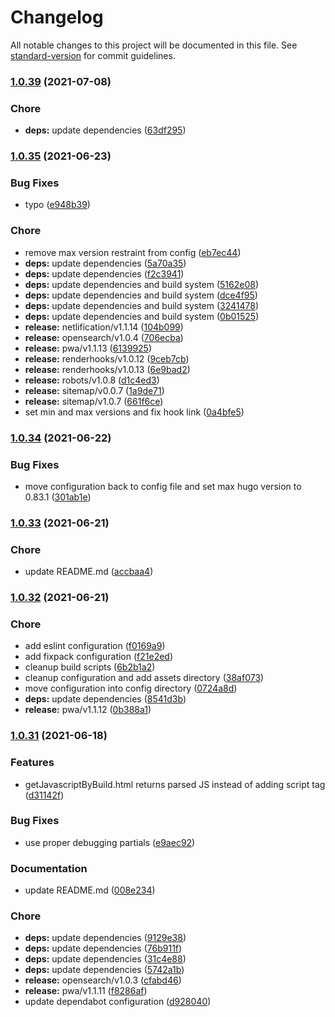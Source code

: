 # Changelog

All notable changes to this project will be documented in this file. See [standard-version](https://github.com/conventional-changelog/standard-version) for commit guidelines.

### [1.0.39](https://github.com/dnb-hugo/components/compare/functions/v1.0.38...functions/v1.0.39) (2021-07-08)


### Chore

* **deps:** update dependencies ([63df295](https://github.com/dnb-hugo/components/commit/63df2959652705ef1f542413ed8042b212033512))

### [1.0.35](https://github.com/dnb-hugo/components/compare/functions/v1.0.34...functions/v1.0.35) (2021-06-23)


### Bug Fixes

* typo ([e948b39](https://github.com/dnb-hugo/components/commit/e948b3999dd026c0bef8a50408bfc35f6bedd1c4))


### Chore

* remove max version restraint from config ([eb7ec44](https://github.com/dnb-hugo/components/commit/eb7ec44cc8e960415ee26fa2a883fefdfc432d04))
* **deps:** update dependencies ([5a70a35](https://github.com/dnb-hugo/components/commit/5a70a3573cdc446f5c7fddbd1a52b7fd1fa258f9))
* **deps:** update dependencies ([f2c3941](https://github.com/dnb-hugo/components/commit/f2c3941063dea0fdebf4bbf12887ace77fa02c2f))
* **deps:** update dependencies and build system ([5162e08](https://github.com/dnb-hugo/components/commit/5162e0802c16c4159529d56e2f3d9d1822c5373f))
* **deps:** update dependencies and build system ([dce4f95](https://github.com/dnb-hugo/components/commit/dce4f95d11bd3e63354efbc44af2ee98ddcd6cf6))
* **deps:** update dependencies and build system ([3241478](https://github.com/dnb-hugo/components/commit/324147820250efdd5787df7a2e31038d2d74a1ff))
* **deps:** update dependencies and build system ([0b01525](https://github.com/dnb-hugo/components/commit/0b015253c9c0fa1f7affbd5f998a644f89d66e1b))
* **release:** netlification/v1.1.14 ([104b099](https://github.com/dnb-hugo/components/commit/104b099ff52f4929ccf41d56607f3913760a4ebd))
* **release:** opensearch/v1.0.4 ([706ecba](https://github.com/dnb-hugo/components/commit/706ecba6719b12a1962df15f43a09cec0939a9b2))
* **release:** pwa/v1.1.13 ([6139925](https://github.com/dnb-hugo/components/commit/613992574836c635026ad6339a287b95fee7453b))
* **release:** renderhooks/v1.0.12 ([9ceb7cb](https://github.com/dnb-hugo/components/commit/9ceb7cb5d9256ab0adcc8755f13b7883e9f72776))
* **release:** renderhooks/v1.0.13 ([6e9bad2](https://github.com/dnb-hugo/components/commit/6e9bad299937350d83375006bdd62a3d8b4cb5f8))
* **release:** robots/v1.0.8 ([d1c4ed3](https://github.com/dnb-hugo/components/commit/d1c4ed38eee6bf39ab1f623ca3fce8bdd9af888a))
* **release:** sitemap/v0.0.7 ([1a9de71](https://github.com/dnb-hugo/components/commit/1a9de7140e537ac08c4c9eda23c16891c8e081d3))
* **release:** sitemap/v1.0.7 ([661f6ce](https://github.com/dnb-hugo/components/commit/661f6cedcd66d98a3b6b33db38266262b701417d))
* set min and max versions and fix hook link ([0a4bfe5](https://github.com/dnb-hugo/components/commit/0a4bfe5b275d16392d28ec181b1c9c709928c651))

### [1.0.34](https://github.com/dnb-hugo/components/compare/functions/v1.0.33...functions/v1.0.34) (2021-06-22)


### Bug Fixes

* move configuration back to config file and set max hugo version to 0.83.1 ([301ab1e](https://github.com/dnb-hugo/components/commit/301ab1e17881ef19595a7c022c46085f082240ab))

### [1.0.33](https://github.com/dnb-hugo/components/compare/functions/v1.0.32...functions/v1.0.33) (2021-06-21)


### Chore

* update README.md ([accbaa4](https://github.com/dnb-hugo/components/commit/accbaa4fb080e090b30bb4f21fdda8a84dc12fa4))

### [1.0.32](https://github.com/dnb-hugo/components/compare/functions/v1.0.31...functions/v1.0.32) (2021-06-21)


### Chore

* add eslint configuration ([f0169a9](https://github.com/dnb-hugo/components/commit/f0169a90207a35f2cb4c2b43e24df911b6288a44))
* add fixpack configuration ([f21e2ed](https://github.com/dnb-hugo/components/commit/f21e2ed7977d968347623fc22c831c85181808b8))
* cleanup build scripts ([6b2b1a2](https://github.com/dnb-hugo/components/commit/6b2b1a269cb9aa1c10262ce45fbbba9971e16161))
* cleanup configuration and add assets directory ([38af073](https://github.com/dnb-hugo/components/commit/38af073f2641617139e1782c4eb08b923c203b5f))
* move configuration into config directory ([0724a8d](https://github.com/dnb-hugo/components/commit/0724a8d58bdbcb917a265e0fe02127c01d9f4d37))
* **deps:** update dependencies ([8541d3b](https://github.com/dnb-hugo/components/commit/8541d3bc8f056a858687b4ec8eafb1159d590316))
* **release:** pwa/v1.1.12 ([0b388a1](https://github.com/dnb-hugo/components/commit/0b388a1d7de6b6e9732e2c13fd7038d49d9dcff1))

### [1.0.31](https://github.com/dnb-hugo/components/compare/functions/v1.0.30...functions/v1.0.31) (2021-06-18)


### Features

* getJavascriptByBuild.html returns parsed JS instead of adding script tag ([d31142f](https://github.com/dnb-hugo/components/commit/d31142f1507dd9e29595a4350a7b2080cbfb93bd))


### Bug Fixes

* use proper debugging partials ([e9aec92](https://github.com/dnb-hugo/components/commit/e9aec924d611fc143df4f7972ce91ff96860fbb7))


### Documentation

* update README.md ([008e234](https://github.com/dnb-hugo/components/commit/008e2346a4c62fdf1f62da645bbb6139b4a380bd))


### Chore

* **deps:** update dependencies ([9129e38](https://github.com/dnb-hugo/components/commit/9129e3847f784ed5fd45a92165f607b1a64f6699))
* **deps:** update dependencies ([76b911f](https://github.com/dnb-hugo/components/commit/76b911fc3f008624c14ea8b890fdf480d31f8c21))
* **deps:** update dependencies ([31c4e88](https://github.com/dnb-hugo/components/commit/31c4e88651e5bf29aa26466f3bcc106aa1ac083e))
* **deps:** update dependencies ([5742a1b](https://github.com/dnb-hugo/components/commit/5742a1bb4fdc579b7f4242c68e358c6efda561b2))
* **release:** opensearch/v1.0.3 ([cfabd46](https://github.com/dnb-hugo/components/commit/cfabd460bc26cb9cce62e385fb48b8fdac44a549))
* **release:** pwa/v1.1.11 ([f8286af](https://github.com/dnb-hugo/components/commit/f8286aff0a6c7f554989ec020e7a885ace2325fd))
* update dependabot configuration ([d928040](https://github.com/dnb-hugo/components/commit/d928040b9c2cc54c1aca95237a5ae4328e1e920a))
